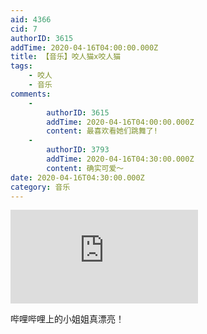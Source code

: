 ```yaml
---
aid: 4366
cid: 7
authorID: 3615
addTime: 2020-04-16T04:00:00.000Z
title: 【音乐】咬人猫x咬人猫
tags:
    - 咬人
    - 音乐
comments:
    -
        authorID: 3615
        addTime: 2020-04-16T04:00:00.000Z
        content: 最喜欢看她们跳舞了!
    -
        authorID: 3793
        addTime: 2020-04-16T04:30:00.000Z
        content: 确实可爱～
date: 2020-04-16T04:30:00.000Z
category: 音乐
---
```


<div class="videowrapper"><iframe src="https://www.youtube.com/embed/mKXVD6lK0QU" frameborder="0" allow="accelerometer; autoplay; encrypted-media; gyroscope; picture-in-picture" allowfullscreen=""></iframe></div>

哔哩哔哩上的小姐姐真漂亮！
